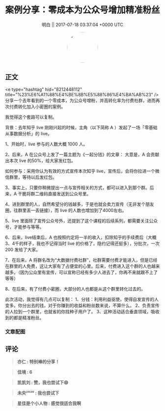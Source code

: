 <h1 align="center">案例分享：零成本为公众号增加精准粉丝</h1>




<p align="center">
    <a>明白 || 2017-07-18 03:37:04 &#43;0000 UTC</a>
</p>

<div align="center">
    <img src="https://images.zsxq.com/FjQmHspasTB6fS9i4Psn1Vi_tfMe?e=1590940799&amp;token=kIxbL07-8jAj8w1n4s9zv64FuZZNEATmlU_Vm6zD:G1ott7_PptRi18eZpfiMpU6xbzw=" width="100" height="100" style="border:1px solid;border-radius:50%; color:#ffffff"/>
</div>




## 正文

<div>
&lt;e type=&#34;hashtag&#34; hid=&#34;8212448112&#34; title=&#34;%23%E6%A1%88%E4%BE%8B%E5%88%86%E4%BA%AB%23&#34; /&gt; 
分享一个去年看到的一个零成本，为公众号增粉，并高转化率为付费社群，进而再次付费转化加入小密圈的案例。

我觉得这个套路可以复制。

背景：去年知乎 live 刚刚兴起的时候，主角（以下简称 A ）发起了一场「零基础从事数据分析」的 live。

1、开始时，live 参与的人数大概 1000 人。

2、后来，A 在公众号上发了一篇主题为《一起分钱》的文章：
大意是，A 会贡献出本次 live 的50%，给大家发红包。

如何参与：采用你认为有效的方式宣传本次知乎 live，宣传后，会将你拉进一个微信群里，等待以后发红包。

3、事实上，只要你稍微提出一点与宣传相关的方式，都可以进入到那个群。后来，A 干脆将群二维码直接发送到公众号里。

4、进到群里的人，自然希望分的钱越多，于是也就会卖力宣传（无非发个朋友圈，往群里丢一丢链接），而 live 的人数也增加到了4000左右。

5、live 里面除了宣传公众号外，还提到了这个课程的后续系列，都需要关注公众号，才能参与等等。

6、后来，live结束后，A 也按照约定将一半的收入，扣除知乎的手续费后（大概3、4千的样子，我也不记得当时 live 的价格了，隐约记得还挺多），分批次，一次 200 发给了大家。

7、在后来，A 将群名改为“大数据付费社群”，社群需要付费才能进入，但是已经在群里的人免费，这让大家有了占便宜的心里。后来，付费进入这个群的人也越来越多。（因为公众里有宣传，可以宣称已经有多少人进去了，你再不来就跟不上了等等）

8、在后来，有了付费小密圈，大部分的人也都是从这个群里转化过去的。

此次活动，我觉得有几点可以复制：
1、分钱：利用利益驱使，使得自发宣传的人变多。你分出去的钱，对于你赚到的收益和粉丝数来说，不算什么。
2、负责宣传的人拉到一个群里，也就省的你找种子用户了。
3、这种活动适合垂直领域，吸收到的都是精准粉丝。
</div>

### 文章配图

<div class="image" align="center">

</div>


## 评论

<div align="left">
<div>

<blockquote >
<span> <strong>亦仁 : 特别棒的分享！ </strong></span>
</blockquote>

<blockquote >
<span> <strong>佳境 : 6 </strong></span>
</blockquote>

<blockquote >
<span> <strong>凯凯刘 : 赞，我也尝试下😄 </strong></span>
</blockquote>

<blockquote >
<span> <strong>未央²⁰²⁰ : 我也尝试下 </strong></span>
</blockquote>

<blockquote >
<span> <strong>星佳是个小人物 : 感觉很适合我啊 </strong></span>
</blockquote>

</div>
</div>